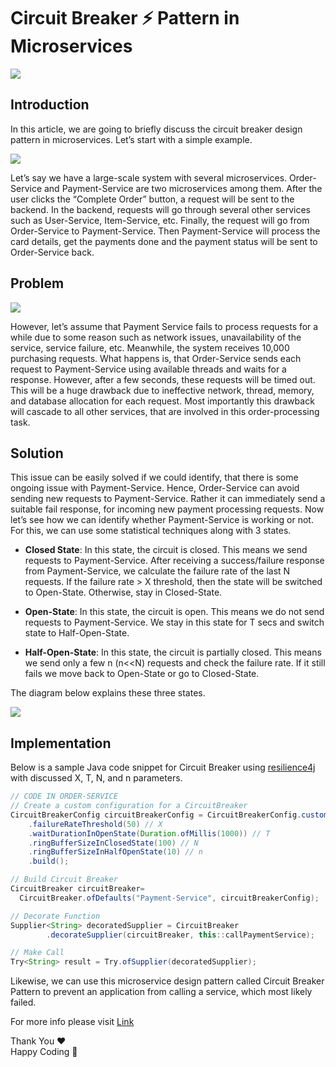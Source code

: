 # Circuit Breaker ⚡ Pattern in Microservices

![](/images/1_WkUIE-a7thjUl2Yh9VVkkg1.webp)

## Introduction

In this article, we are going to briefly discuss the circuit breaker design pattern in microservices. Let’s start with a simple example.

![](/images/1_zzkyJE6YRAqN-1lNqVUnWw.webp)

Let’s say we have a large\-scale system with several microservices. Order\-Service and Payment\-Service are two microservices among them. After the user clicks the “Complete Order” button, a request will be sent to the backend. In the backend, requests will go through several other services such as User\-Service, Item\-Service, etc. Finally, the request will go from Order\-Service to Payment\-Service. Then Payment\-Service will process the card details, get the payments done and the payment status will be sent to Order\-Service back.
## Problem

![](/images/1_O5Wkt4dCszr1BCJSg1-3Wg.webp)

However, let’s assume that Payment Service fails to process requests for a while due to some reason such as network issues, unavailability of the service, service failure, etc. Meanwhile, the system receives 10,000 purchasing requests. What happens is, that Order\-Service sends each request to Payment\-Service using available threads and waits for a response. However, after a few seconds, these requests will be timed out. This will be a huge drawback due to ineffective network, thread, memory, and database allocation for each request. Most importantly this drawback will cascade to all other services, that are involved in this order\-processing task.

## Solution

This issue can be easily solved if we could identify, that there is some ongoing issue with Payment\-Service. Hence, Order\-Service can avoid sending new requests to Payment\-Service. Rather it can immediately send a suitable fail response, for incoming new payment processing requests.
Now let’s see how we can identify whether Payment\-Service is working or not. For this, we can use some statistical techniques along with 3 states.

* **Closed State**: In this state, the circuit is closed. This means we send requests to Payment\-Service. After receiving a success/failure response from Payment\-Service, we calculate the failure rate of the last N requests. If the failure rate > X threshold, then the state will be switched to Open\-State. Otherwise, stay in Closed\-State.

* **Open\-State**: In this state, the circuit is open. This means we do not send requests to Payment\-Service. We stay in this state for T secs and switch state to Half\-Open\-State.

* **Half\-Open\-State**: In this state, the circuit is partially closed. This means we send only a few n \(n<<N\) requests and check the failure rate. If it still fails we move back to Open\-State or go to Closed\-State.

The diagram below explains these three states.

![](/images/1_SNSpWicSI0KXmRDIKKwTig.webp)

## Implementation

Below is a sample Java code snippet for Circuit Breaker using [resilience4j](https://resilience4j.readme.io/docs/examples) with discussed X, T, N, and n parameters.

```java
// CODE IN ORDER-SERVICE
// Create a custom configuration for a CircuitBreaker
CircuitBreakerConfig circuitBreakerConfig = CircuitBreakerConfig.custom()
    .failureRateThreshold(50) // X
    .waitDurationInOpenState(Duration.ofMillis(1000)) // T
    .ringBufferSizeInClosedState(100) // N
    .ringBufferSizeInHalfOpenState(10) // n
    .build();

// Build Circuit Breaker
CircuitBreaker circuitBreaker= 
  CircuitBreaker.ofDefaults("Payment-Service", circuitBreakerConfig);

// Decorate Function
Supplier<String> decoratedSupplier = CircuitBreaker
        .decorateSupplier(circuitBreaker, this::callPaymentService);

// Make Call
Try<String> result = Try.ofSupplier(decoratedSupplier);
```

Likewise, we can use this microservice design pattern called Circuit Breaker Pattern to prevent an application from calling a service, which most likely failed.

For more info please visit [Link](https://resilience4j.readme.io/docs/examples)

Thank You ❤️\
Happy Coding 🙌

